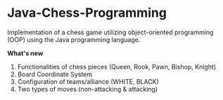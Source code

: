 # Java-Chess-Programming
Implementation of a chess game utilizing object-oriented programming (OOP) using the Java programming language.

**What's new**
1. Functionalities of chess pieces (Queen, Rook, Pawn, Bishop, Knight)
2. Board Coordinate System
3. Configuration of teams/alliance (WHITE, BLACK)
4. Two types of moves (non-attacking & attacking)
